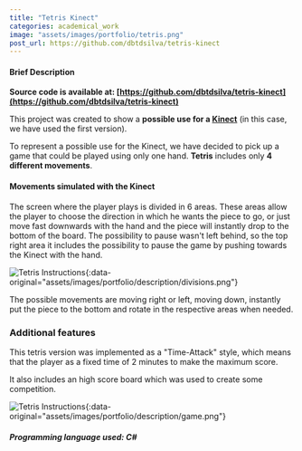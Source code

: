 ```yaml
---
title: "Tetris Kinect"
categories: academical_work
image: "assets/images/portfolio/tetris.png"
post_url: https://github.com/dbtdsilva/tetris-kinect
---
```


#### Brief Description  

**Source code is available at: [https://github.com/dbtdsilva/tetris-kinect](https://github.com/dbtdsilva/tetris-kinect)**

This project was created to show a **possible use for a [Kinect](https://developer.microsoft.com/en-us/windows/kinect/)** (in this case, we have used the first version).

To represent a possible use for the Kinect, we have decided to pick up a game that could be played using only one hand. **Tetris** includes only **4 different movements**. 

#### Movements simulated with the Kinect

The screen where the player plays is divided in 6 areas. These areas allow the player to choose the direction in which he wants the piece to go, or just move fast downwards with the hand and the piece will instantly drop to the bottom of the board. The possibility to pause wasn't left behind, so the top right area it includes the possibility to pause the game by pushing towards the Kinect with the hand.

![Tetris Instructions](){:data-original="assets/images/portfolio/description/divisions.png"}

The possible movements are moving right or left, moving down, instantly put the piece to the bottom and rotate in the respective areas when needed.

### Additional features

This tetris version was implemented as a "Time-Attack" style, which means that the player as a fixed time of 2 minutes to make the maximum score.

It also includes an high score board which was used to create some competition.

![Tetris Instructions](){:data-original="assets/images/portfolio/description/game.png"}


##### Programming language used: C\#